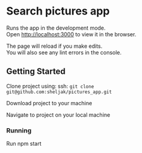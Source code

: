 # Search pictures app

Runs the app in the development mode.<br>
Open [http://localhost:3000](http://localhost:3000) to view it in the browser.

The page will reload if you make edits.<br>
You will also see any lint errors in the console.

## Getting Started

Clone project using:
  ssh:
  `git clone git@github.com:sheljak/pictures_app.git`

Download project to your machine

Navigate to project on your local machine

### Running
Run npm start
